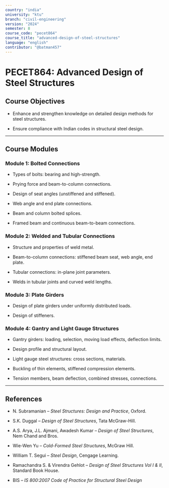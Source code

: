 ```yaml
---
country: "india"
university: "ktu"
branch: "civil-engineering"
version: "2024"
semester: 8
course_code: "pecet864"
course_title: "advanced-design-of-steel-structures"
language: "english"
contributor: "@batman457"
---
```


# PECET864: Advanced Design of Steel Structures

## Course Objectives

- Enhance and strengthen knowledge on detailed design methods for steel structures.

- Ensure compliance with Indian codes in structural steel design.

---

## Course Modules

### Module 1: Bolted Connections

- Types of bolts: bearing and high-strength.

- Prying force and beam-to-column connections.

- Design of seat angles (unstiffened and stiffened).

- Web angle and end plate connections.

- Beam and column bolted splices.

- Framed beam and continuous beam-to-beam connections.

### Module 2: Welded and Tubular Connections

- Structure and properties of weld metal.

- Beam-to-column connections: stiffened beam seat, web angle, end plate.

- Tubular connections: in-plane joint parameters.

- Welds in tubular joints and curved weld lengths.

### Module 3: Plate Girders

- Design of plate girders under uniformly distributed loads.

- Design of stiffeners.

### Module 4: Gantry and Light Gauge Structures

- Gantry girders: loading, selection, moving load effects, deflection limits.

- Design profile and structural layout.

- Light gauge steel structures: cross sections, materials.

- Buckling of thin elements, stiffened compression elements.

- Tension members, beam deflection, combined stresses, connections.

---

## References

- N. Subramanian – *Steel Structures: Design and Practice*, Oxford.

- S.K. Duggal – *Design of Steel Structures*, Tata McGraw-Hill.

- A.S. Arya, J.L. Ajmani, Awadesh Kumar – *Design of Steel Structures*, Nem Chand and Bros.

- Wie-Wen Yu – *Cold-Formed Steel Structures*, McGraw Hill.

- William T. Segui – *Steel Design*, Cengage Learning.

- Ramachandra S. & Virendra Gehlot – *Design of Steel Structures Vol I & II*, Standard Book House.

- BIS – *IS 800:2007 Code of Practice for Structural Steel Design*
